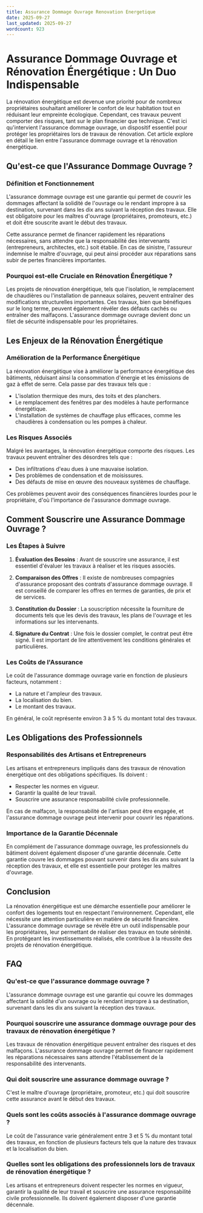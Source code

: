 ```yaml
---
title: Assurance Dommage Ouvrage Renovation Energetique
date: 2025-09-27
last_updated: 2025-09-27
wordcount: 923
---
```


# Assurance Dommage Ouvrage et Rénovation Énergétique : Un Duo Indispensable

La rénovation énergétique est devenue une priorité pour de nombreux propriétaires souhaitant améliorer le confort de leur habitation tout en réduisant leur empreinte écologique. Cependant, ces travaux peuvent comporter des risques, tant sur le plan financier que technique. C'est ici qu'intervient l'assurance dommage ouvrage, un dispositif essentiel pour protéger les propriétaires lors de travaux de rénovation. Cet article explore en détail le lien entre l'assurance dommage ouvrage et la rénovation énergétique.

## Qu'est-ce que l'Assurance Dommage Ouvrage ?

### Définition et Fonctionnement

L'assurance dommage ouvrage est une garantie qui permet de couvrir les dommages affectant la solidité de l'ouvrage ou le rendant impropre à sa destination, survenant dans les dix ans suivant la réception des travaux. Elle est obligatoire pour les maîtres d'ouvrage (propriétaires, promoteurs, etc.) et doit être souscrite avant le début des travaux.

Cette assurance permet de financer rapidement les réparations nécessaires, sans attendre que la responsabilité des intervenants (entrepreneurs, architectes, etc.) soit établie. En cas de sinistre, l'assureur indemnise le maître d'ouvrage, qui peut ainsi procéder aux réparations sans subir de pertes financières importantes.

### Pourquoi est-elle Cruciale en Rénovation Énergétique ?

Les projets de rénovation énergétique, tels que l'isolation, le remplacement de chaudières ou l'installation de panneaux solaires, peuvent entraîner des modifications structurelles importantes. Ces travaux, bien que bénéfiques sur le long terme, peuvent également révéler des défauts cachés ou entraîner des malfaçons. L'assurance dommage ouvrage devient donc un filet de sécurité indispensable pour les propriétaires.

## Les Enjeux de la Rénovation Énergétique

### Amélioration de la Performance Énergétique

La rénovation énergétique vise à améliorer la performance énergétique des bâtiments, réduisant ainsi la consommation d'énergie et les émissions de gaz à effet de serre. Cela passe par des travaux tels que :

- L'isolation thermique des murs, des toits et des planchers.
- Le remplacement des fenêtres par des modèles à haute performance énergétique.
- L'installation de systèmes de chauffage plus efficaces, comme les chaudières à condensation ou les pompes à chaleur.

### Les Risques Associés

Malgré les avantages, la rénovation énergétique comporte des risques. Les travaux peuvent entraîner des désordres tels que :

- Des infiltrations d'eau dues à une mauvaise isolation.
- Des problèmes de condensation et de moisissures.
- Des défauts de mise en œuvre des nouveaux systèmes de chauffage.

Ces problèmes peuvent avoir des conséquences financières lourdes pour le propriétaire, d'où l'importance de l'assurance dommage ouvrage.

## Comment Souscrire une Assurance Dommage Ouvrage ?

### Les Étapes à Suivre

1. **Évaluation des Besoins** : Avant de souscrire une assurance, il est essentiel d'évaluer les travaux à réaliser et les risques associés.
  
2. **Comparaison des Offres** : Il existe de nombreuses compagnies d'assurance proposant des contrats d'assurance dommage ouvrage. Il est conseillé de comparer les offres en termes de garanties, de prix et de services.

3. **Constitution du Dossier** : La souscription nécessite la fourniture de documents tels que les devis des travaux, les plans de l'ouvrage et les informations sur les intervenants.

4. **Signature du Contrat** : Une fois le dossier complet, le contrat peut être signé. Il est important de lire attentivement les conditions générales et particulières.

### Les Coûts de l'Assurance

Le coût de l'assurance dommage ouvrage varie en fonction de plusieurs facteurs, notamment :

- La nature et l'ampleur des travaux.
- La localisation du bien.
- Le montant des travaux.

En général, le coût représente environ 3 à 5 % du montant total des travaux.

## Les Obligations des Professionnels

### Responsabilités des Artisans et Entrepreneurs

Les artisans et entrepreneurs impliqués dans des travaux de rénovation énergétique ont des obligations spécifiques. Ils doivent :

- Respecter les normes en vigueur.
- Garantir la qualité de leur travail.
- Souscrire une assurance responsabilité civile professionnelle.

En cas de malfaçon, la responsabilité de l'artisan peut être engagée, et l'assurance dommage ouvrage peut intervenir pour couvrir les réparations.

### Importance de la Garantie Décennale

En complément de l'assurance dommage ouvrage, les professionnels du bâtiment doivent également disposer d'une garantie décennale. Cette garantie couvre les dommages pouvant survenir dans les dix ans suivant la réception des travaux, et elle est essentielle pour protéger les maîtres d'ouvrage.

## Conclusion

La rénovation énergétique est une démarche essentielle pour améliorer le confort des logements tout en respectant l'environnement. Cependant, elle nécessite une attention particulière en matière de sécurité financière. L'assurance dommage ouvrage se révèle être un outil indispensable pour les propriétaires, leur permettant de réaliser des travaux en toute sérénité. En protégeant les investissements réalisés, elle contribue à la réussite des projets de rénovation énergétique.

## FAQ

### Qu'est-ce que l'assurance dommage ouvrage ?

L'assurance dommage ouvrage est une garantie qui couvre les dommages affectant la solidité d'un ouvrage ou le rendant impropre à sa destination, survenant dans les dix ans suivant la réception des travaux.

### Pourquoi souscrire une assurance dommage ouvrage pour des travaux de rénovation énergétique ?

Les travaux de rénovation énergétique peuvent entraîner des risques et des malfaçons. L'assurance dommage ouvrage permet de financer rapidement les réparations nécessaires sans attendre l'établissement de la responsabilité des intervenants.

### Qui doit souscrire une assurance dommage ouvrage ?

C'est le maître d'ouvrage (propriétaire, promoteur, etc.) qui doit souscrire cette assurance avant le début des travaux.

### Quels sont les coûts associés à l'assurance dommage ouvrage ?

Le coût de l'assurance varie généralement entre 3 et 5 % du montant total des travaux, en fonction de plusieurs facteurs tels que la nature des travaux et la localisation du bien.

### Quelles sont les obligations des professionnels lors de travaux de rénovation énergétique ?

Les artisans et entrepreneurs doivent respecter les normes en vigueur, garantir la qualité de leur travail et souscrire une assurance responsabilité civile professionnelle. Ils doivent également disposer d'une garantie décennale.
